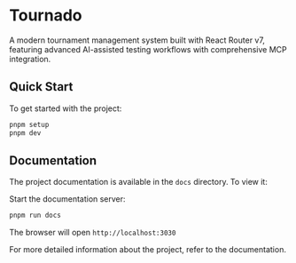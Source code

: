 # Tournado

A modern tournament management system built with React Router v7, featuring advanced AI-assisted testing workflows with comprehensive MCP integration.

## Quick Start

To get started with the project:

```sh
pnpm setup
pnpm dev
```

## Documentation

The project documentation is available in the `docs` directory. To view it:

Start the documentation server:

```sh
pnpm run docs
```

The browser will open `http://localhost:3030`

For more detailed information about the project, refer to the documentation.
